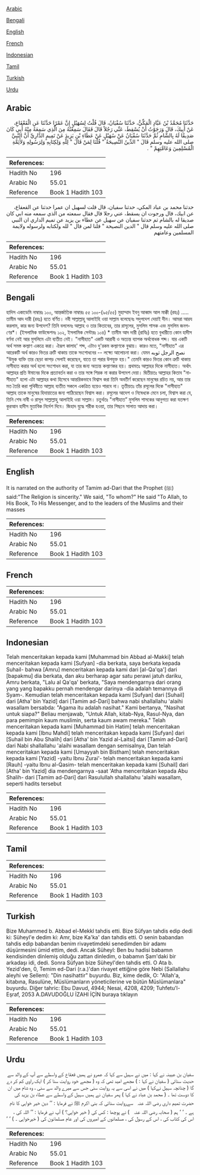 [Arabic](#arabic)

[Bengali](#bengali)

[English](#english)

[French](#french)

[Indonesian](#indonesian)

[Tamil](#tamil)

[Turkish](#turkish)

[Urdu](#urdu)

## Arabic


<div dir="rtl" lang="ar" style={{fontSize:'larger',backgroundColor:'#f8f9fa',padding:20}}>
حَدَّثَنَا مُحَمَّدُ بْنُ عَبَّادٍ الْمَكِّيُّ، حَدَّثَنَا سُفْيَانُ، قَالَ قُلْتُ لِسُهَيْلٍ إِنَّ عَمْرًا حَدَّثَنَا عَنِ الْقَعْقَاعِ، عَنْ أَبِيكَ، قَالَ وَرَجَوْتُ أَنْ يُسْقِطَ، عَنِّي رَجُلاً قَالَ فَقَالَ سَمِعْتُهُ مِنَ الَّذِي سَمِعَهُ مِنْهُ أَبِي كَانَ صَدِيقًا لَهُ بِالشَّامِ ثُمَّ حَدَّثَنَا سُفْيَانُ عَنْ سُهَيْلٍ عَنْ عَطَاءِ بْنِ يَزِيدَ عَنْ تَمِيمٍ الدَّارِيِّ أَنَّ النَّبِيَّ صلى الله عليه وسلم قَالَ ‏"‏ الدِّينُ النَّصِيحَةُ ‏"‏ قُلْنَا لِمَنْ قَالَ ‏"‏ لِلَّهِ وَلِكِتَابِهِ وَلِرَسُولِهِ وَلأَئِمَّةِ الْمُسْلِمِينَ وَعَامَّتِهِمْ ‏"‏ ‏.‏
</div>
<div style={{backgroundColor:'#f8f9fa',padding:20, marginBottom: 10}}><table> <thead> <tr> <th>References:</th> <th></th> </tr> </thead> <tbody><tr><td>Hadith No</td><td>196</td></tr><tr><td>Arabic No</td><td>55.01</td></tr><tr><td>Reference</td><td>Book 1 Hadith 103</td></tr></tbody></table></div>


<div dir="rtl" lang="ar" style={{fontSize:'larger',backgroundColor:'#f8f9fa',padding:20}}>
حدثنا محمد بن عباد المكي، حدثنا سفيان، قال قلت لسهيل ان عمرا حدثنا عن القعقاع، عن ابيك، قال ورجوت ان يسقط، عني رجلا قال فقال سمعته من الذي سمعه منه ابي كان صديقا له بالشام ثم حدثنا سفيان عن سهيل عن عطاء بن يزيد عن تميم الداري ان النبي صلى الله عليه وسلم قال " الدين النصيحة " قلنا لمن قال " لله ولكتابه ولرسوله ولايمة المسلمين وعامتهم
</div>
<div style={{backgroundColor:'#f8f9fa',padding:20, marginBottom: 10}}><table> <thead> <tr> <th>References:</th> <th></th> </tr> </thead> <tbody><tr><td>Hadith No</td><td>196</td></tr><tr><td>Arabic No</td><td>55.01</td></tr><tr><td>Reference</td><td>Book 1 Hadith 103</td></tr></tbody></table></div>

## Bengali


<div dir="ltr" lang="bn" style={{fontSize:'larger',backgroundColor:'#f8f9fa',padding:20}}>
হাদিস একাডেমি নাম্বারঃ ১০০, আন্তর্জাতিক নাম্বারঃ ৫৫ ১০০-(৯৫/৫৫) মুহাম্মাদ ইবনু আব্বাদ আল মাক্কী (রহঃ) ..... তামীম আদ দারী (রহঃ) হতে বর্ণিত। নবী সাল্লাল্লাহু আলাইহি ওয়া সাল্লাম বলেছেনঃ সদুপদেশ দেয়াই দীন। আমরা আরয করলাম, কার জন্য উপদেশ? তিনি বললেনঃ আল্লাহ ও তার কিতাবের, তার রাসূলের, মুসলিম শাসক এবং মুসলিম জনগণের*। (ইসলামিক ফাউন্ডেশনঃ ১০২, ইসলামিক সেন্টারঃ ১০৪) * তামীম আদ দারী (রাযিঃ) হতে বুখারীতে কোন হাদীস বর্ণনা নেই আর মুসলিমে এটা ব্যতীত নেই। "নাসীহাত" একটি আরাবী ও অত্যন্ত ব্যাপক অর্থবোধক শব্দ। যার একটি অর্থ সমস্ত কল্যাণ একত্রে করা। ঐরূপ কালাহ' শব্দ, এটাও দু'রকম কল্যাণকে বুঝায়। কারও মতে, "নাসীহাত" এর আরেকটি অর্থ কারও ভিতর ত্রুটি থাকায় তাকে সংশোধনের -- লক্ষ্যে আলোচনা করা। যেমন نصح الرجل ثوبه "উমুক ব্যক্তি তার ছেড়া কাপড় সেলাই করেছেন, যাতে তা পরার উপযুক্ত হয়।" তেমনি কারও ভিতর কোন ত্রুটি থাকায় নাসীহাত করার অর্থ হলো সংশোধন করা, যা তার জন্য অত্যন্ত কল্যাণকর হয়। প্রথমতঃ আল্লাহর দিকে নাসীহাত। অর্থাৎ আল্লাহর প্রতি ঈমানের দিকে প্রত্যাবর্তন করা ও তার সঙ্গে শিরক না করার উপদেশ দেয়া। দ্বিতীয়তঃ আল্লাহর কিতাব "নাসীহাত" হলো এটা আল্লাহর কথা হিসেবে আন্তরিকভাবে বিশ্বাস করা তিনি অবতীর্ণ করেছেন মানুষের রচিত নয়, আর তার মত তৈরি করা পৃথিবীতে আল্লাহ ব্যতীত সকলে একত্রিত হয়েও পারবে না। তৃতীয়তঃ তাঁর রসূলের দিকে "নাসীহাত" আল্লাহ তাকে মানুষের হিদায়াতের জন্য পাঠিয়েছেন বিশ্বাস করা। রসূলের আদেশ ও নিষেধকে মেনে চলা, বিশ্বাস করা যে, তিনি শেষ নাবী ও রাসূল সাল্লাল্লাহু আলাইহি ওয়া সাল্লাম। চতুর্থতঃ "নাসীহাত” মুসলিম শাসকের আনুগত্য করা যতক্ষণ কুরআন হাদীস মুতাবিক নির্দেশ দিবে। জিহাদ যুদ্ধে শরীক হওয়া, তার পিছনে সালাত আদায় করা।
</div>
<div style={{backgroundColor:'#f8f9fa',padding:20, marginBottom: 10}}><table> <thead> <tr> <th>References:</th> <th></th> </tr> </thead> <tbody><tr><td>Hadith No</td><td>196</td></tr><tr><td>Arabic No</td><td>55.01</td></tr><tr><td>Reference</td><td>Book 1 Hadith 103</td></tr></tbody></table></div>

## English


<div dir="ltr" lang="en" style={{fontSize:'larger',backgroundColor:'#f8f9fa',padding:20}}>
It is narrated on the authority of Tamim ad-Dari that the Prophet (ﷺ) said:"The Religion is sincerity." We said, "To whom?" He said "To Allah, to His Book, To His Messenger, and to the leaders of the Muslims and their masses
</div>
<div style={{backgroundColor:'#f8f9fa',padding:20, marginBottom: 10}}><table> <thead> <tr> <th>References:</th> <th></th> </tr> </thead> <tbody><tr><td>Hadith No</td><td>196</td></tr><tr><td>Arabic No</td><td>55.01</td></tr><tr><td>Reference</td><td>Book 1 Hadith 103</td></tr></tbody></table></div>

## French


<div dir="ltr" lang="fr" style={{fontSize:'larger',backgroundColor:'#f8f9fa',padding:20}}>

</div>
<div style={{backgroundColor:'#f8f9fa',padding:20, marginBottom: 10}}><table> <thead> <tr> <th>References:</th> <th></th> </tr> </thead> <tbody><tr><td>Hadith No</td><td>196</td></tr><tr><td>Arabic No</td><td>55.01</td></tr><tr><td>Reference</td><td>Book 1 Hadith 103</td></tr></tbody></table></div>

## Indonesian


<div dir="ltr" lang="id" style={{fontSize:'larger',backgroundColor:'#f8f9fa',padding:20}}>
Telah menceritakan kepada kami [Muhammad bin Abbad al-Makki] telah menceritakan kepada kami [Sufyan] -dia berkata, saya berkata kepada Suhail- bahwa [Amru] menceritakan kepada kami dari [al-Qa'qa'] dari [bapakmu] dia berkata, dan aku berharap agar satu perawi jatuh dariku, Amru berkata, "Lalu al Qa'qa' berkata, "Saya mendengarnya dari orang yang yang bapakku pernah mendengar darinya -dia adalah temannya di Syam-. Kemudian telah menceritakan kepada kami [Sufyan] dari [Suhail] dari [Atha' bin Yazid] dari [Tamim ad-Dari] bahwa nabi shallallahu 'alaihi wasallam bersabda: "Agama itu adalah nasihat." Kami bertanya, "Nasihat untuk siapa?" Beliau menjawab, "Untuk Allah, kitab-Nya, Rasul-Nya, dan para pemimpin kaum muslimin, serta kaum awam mereka." Telah menceritakan kepada kami [Muhammad bin Hatim] telah menceritakan kepada kami [Ibnu Mahdi] telah menceritakan kepada kami [Sufyan] dari [Suhail bin Abu Shalih] dari [Atha' bin Yazid al-Laitsi] dari [Tamim ad-Dari] dari Nabi shallallahu 'alaihi wasallam dengan semisalnya, Dan telah menceritakan kepada kami [Umayyah bin Bistham] telah menceritakan kepada kami [Yazid] -yaitu Ibnu Zurai'- telah menceritakan kepada kami [Rauh] -yaitu Ibnu al-Qasim- telah menceritakan kepada kami [Suhail] dari [Atha' bin Yazid] dia mendengarnya -saat 'Atha menceritakan kepada Abu Shalih- dari [Tamim ad-Dari] dari Rasulullah shallallahu 'alaihi wasallam, seperti hadits tersebut
</div>
<div style={{backgroundColor:'#f8f9fa',padding:20, marginBottom: 10}}><table> <thead> <tr> <th>References:</th> <th></th> </tr> </thead> <tbody><tr><td>Hadith No</td><td>196</td></tr><tr><td>Arabic No</td><td>55.01</td></tr><tr><td>Reference</td><td>Book 1 Hadith 103</td></tr></tbody></table></div>

## Tamil


<div dir="ltr" lang="ta" style={{fontSize:'larger',backgroundColor:'#f8f9fa',padding:20}}>

</div>
<div style={{backgroundColor:'#f8f9fa',padding:20, marginBottom: 10}}><table> <thead> <tr> <th>References:</th> <th></th> </tr> </thead> <tbody><tr><td>Hadith No</td><td>196</td></tr><tr><td>Arabic No</td><td>55.01</td></tr><tr><td>Reference</td><td>Book 1 Hadith 103</td></tr></tbody></table></div>

## Turkish


<div dir="ltr" lang="tr" style={{fontSize:'larger',backgroundColor:'#f8f9fa',padding:20}}>
Bize Muhammed b. Abbad el-Mekkl tahdis etti. Bize Süfyan tahdis edip dedi ki: Süheyl'e dedim ki: Amr, bize Ka'ka' dan tahdis etti. O senin babandan tahdis edip babandan benim rivayetimdeki senedimden bir adamı düşürmesini ümid ettim, dedi. Ancak Süheyl: Ben bu hadisi babamın kendisinden dinlemiş olduğu zattan dinledim, o babamın Şam'daki bir arkadaşı idi, dedi. Sonra Süfyan bize Süheyl'den tahdis etti. O Ata b. Yezid'den, 0, Temim ed-Dari (r.a.)'dan rivayet ettiğine göre Nebi (Sallallahu aleyhi ve Sellem): "Din nasihattir" buyurdu. Biz, kime dedik, O: "Allah'a, kitabına, Rasulüne, Müslümanların yöneticilerine ve bütün Müslümanlara" buyurdu. Diğer tahric: Ebu Davud, 4944; Nesai, 4208, 4209; Tuhfetu'l-Eşraf, 2053 A.DAVUDOĞLU İZAHI İÇİN buraya tıklayın
</div>
<div style={{backgroundColor:'#f8f9fa',padding:20, marginBottom: 10}}><table> <thead> <tr> <th>References:</th> <th></th> </tr> </thead> <tbody><tr><td>Hadith No</td><td>196</td></tr><tr><td>Arabic No</td><td>55.01</td></tr><tr><td>Reference</td><td>Book 1 Hadith 103</td></tr></tbody></table></div>

## Urdu


<div dir="rtl" lang="ur" style={{fontSize:'larger',backgroundColor:'#f8f9fa',padding:20}}>
سفیان بن عیینہ نے کہا : میں نے سہیل سے کہا کہ عمرو نے ہمیں قعقاع کے واسطے سے آپ کے والد سے حدیث سنائی ( سفیان نے کہا : ) مجھے امید تھی کہ وہ ( مجھے خود روایت سنا کر ) ایک راوی کم کر دے گا ( چنانچہ سہیل نےکہا ) میں نے اسی سے یہ روایت سنی جس سے میرے والد سے سنی ، وہ شام میں ان کا دوست تھا ۔ ( محمد بن عباد نے کہا ) پھر سفیان نے ہمیں سہیل کے واسطے سے عطاء بن یزید کی حضرت تمیم داری ‌رضی ‌اللہ ‌عنہ ‌ ‌ سےروایت سنائی کہ بنی اکرم ﷺ نے فرمایا : ’’ دین خیر خواہی کا نام ہے ۔ ‘ ‘ ہم ( صحابہ ‌رضی ‌اللہ ‌عنہ ‌ ‌ ) نے پوچھا : کس کی ( خیر خواہی؟ ) آپ نے فرمایا : ’’ اللہ کی ، اس کی کتاب کی ، اس کے رسول کی ، مسلمانوں کے امیروں کی اور عام مسلمانون کی ( خیرخواہی ۔ ) ‘ ‘
</div>
<div style={{backgroundColor:'#f8f9fa',padding:20, marginBottom: 10}}><table> <thead> <tr> <th>References:</th> <th></th> </tr> </thead> <tbody><tr><td>Hadith No</td><td>196</td></tr><tr><td>Arabic No</td><td>55.01</td></tr><tr><td>Reference</td><td>Book 1 Hadith 103</td></tr></tbody></table></div>